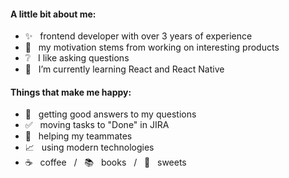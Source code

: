 #### A little bit about me:
- ✨ &nbsp; frontend developer with over 3 years of experience
- :dizzy: &nbsp; my motivation stems from working on interesting products
- :grey_question: &nbsp; I like asking questions
- 🌱 &nbsp; I’m currently learning React and React Native



#### Things that make me happy:
- :raised_hands: &nbsp; getting good answers to my questions
- :white_check_mark: &nbsp; moving tasks to "Done" in JIRA
- :muscle: &nbsp; helping my teammates
- :chart_with_upwards_trend: &nbsp; using modern technologies
- :coffee: &nbsp; coffee &nbsp; / &nbsp; :books: &nbsp; books &nbsp; / &nbsp; :doughnut: &nbsp; sweets



<!--
**anabatel1/anabatel1** is a ✨ _special_ ✨ repository because its `README.md` (this file) appears on your GitHub profile.

Here are some ideas to get you started:

- 🔭 I’m currently working on ...
- 🌱 I’m currently learning ...
- 👯 I’m looking to collaborate on ...
- 🤔 I’m looking for help with ...
- 💬 Ask me about ...
- 📫 How to reach me: ...
- 😄 Pronouns: ...
- ⚡ Fun fact: ...
-->
